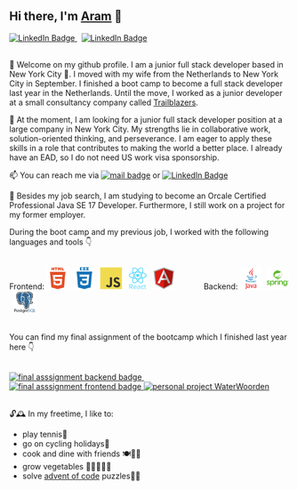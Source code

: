 <!-- <img align="right"  src="X13968-L3368_Utrechts-Archief_Saturnus_600 (1).jpg" alt="LinkedIn Badge" height="800" title="Lange, F. de, fotograaf 858029/ collectie Het Utrechts Archief." /> -->
 
## Hi there, I'm [Aram](https://www.linkedin.com/in/aramwondergem/) 👋



<div id="badges">
  <a href="https://www.linkedin.com/in/aramwondergem/">
    <img src="https://img.shields.io/badge/LinkedIn-blue?style=for-the-badge&logo=linkedin&logoColor=white" alt="LinkedIn Badge"/>
  </a>
 &nbsp;
 <a href="CV Aram Wondergem English.pdf">
    <img src="https://img.shields.io/badge/%F0%9F%A7%BE-CV-yellow?style=for-the-badge" alt="LinkedIn Badge"/>
  </a>
 

  </div>
  
  <br/>
  
👋 Welcome on my github profile. I am a junior full stack developer based in New York City 🗽.  I moved with my wife from the Netherlands to New York City in September. I finished a boot camp to become a full stack developer last year in the Netherlands. Until the move, I worked as a junior developer at a small consultancy company called <a href="https://www.trailblazers.nl/en/
">Trailblazers</a>.

👀 At the moment, I am looking for a junior full stack developer position at a large company in New York City. My strengths lie in collaborative work, solution-oriented thinking, and perseverance. I am eager to apply these skills in a role that contributes to making the world a better place. I already have an EAD, so I do not need US work visa sponsorship. 

📫 You can reach me via [<img src="https://img.shields.io/badge/-aramwondergem%40gmail.com-yellow?style=for-the-badge&logo=gmail" alt="mail badge"/>](mailto:aramwondergem@gmail.com) or <a href="https://www.linkedin.com/in/aramwondergem/">
    <img src="https://img.shields.io/badge/LinkedIn-blue?style=for-the-badge&logo=linkedin&logoColor=white" alt="LinkedIn Badge"/>
  </a>

🌱 Besides my job search, I am studying to become an Orcale Certified Professional Java SE 17 Developer. Furthermore, I still work on a project for my former employer. 

During the boot camp and my previous job, I worked with the following languages and tools 👇

  
  
  <br/>
  
  <div> 
  <span>Frontend:    </span>
  <img src="https://github.com/devicons/devicon/blob/master/icons/html5/html5-plain-wordmark.svg" title="Java" alt="Java" width="40" height="40"/>&nbsp;
  <img src="https://github.com/devicons/devicon/blob/master/icons/css3/css3-plain-wordmark.svg" title="Java" alt="Java" width="40" height="40"/>&nbsp;
  <img src="https://github.com/devicons/devicon/blob/master/icons/javascript/javascript-original.svg" title="Java" alt="Java" width="40" height="40"/>&nbsp;
  <img src="https://github.com/devicons/devicon/blob/master/icons/react/react-original-wordmark.svg" title="Java" alt="Java" width="40" height="40"/>&nbsp;
    <img src="https://github.com/devicons/devicon/blob/master/icons/angularjs/angularjs-original.svg" title="Java" alt="Java" width="40" height="40"/>&nbsp;
  &nbsp;&nbsp;&nbsp;&nbsp;&nbsp;&nbsp;&nbsp;&nbsp;&nbsp;&nbsp;
  <span>Backend:    </span>
  <img src="https://github.com/devicons/devicon/blob/master/icons/java/java-original-wordmark.svg" title="Java" alt="Java" width="40" height="40"/>&nbsp;
  <img src="https://github.com/devicons/devicon/blob/master/icons/spring/spring-original-wordmark.svg" title="Java" alt="Java" width="40" height="40"/>&nbsp;
  <img src="https://github.com/devicons/devicon/blob/master/icons/postgresql/postgresql-original-wordmark.svg" title="Java" alt="Java" width="40" height="40"/>&nbsp;
   
  
  </div>
  
  <br/>
  

  You can find my final assignment of the bootcamp which I finished last year here 👇 
  
  <br/>
  
  <div > 
  <a href="https://github.com/AramWondergem/final-assignment-bootcamp-backend">
    <img src="https://img.shields.io/badge/Final%20assignment-backend-red?style=for-the-badge" alt="final asssignment backend badge"/>
  </a>
    &nbsp;&nbsp;&nbsp;&nbsp;&nbsp;&nbsp;&nbsp;&nbsp;&nbsp;&nbsp;
   <a href="https://github.com/AramWondergem/final-assignement-bootcamp-frontend">
    <img src="https://img.shields.io/badge/Final%20assignment-frontend-red?style=for-the-badge" alt="final asssignment frontend badge "/>
  </a>

   <a href="https://github.com/AramWondergem/waterwoorden">
    <img src="https://img.shields.io/badge/Personal_Project-WaterWoorden-red?style=for-the-badge" alt="personal project WaterWoorden"/>
  </a>
  </div>
  
  <br/>

  
  
  
 
 
 🔓🕰 In my freetime, I like to: 
 
 - play tennis🎾
 - go on cycling holidays🚵‍
 - cook and dine with friends 🍽👨‍🍳
- grow vegetables 🍅🥦🌽🧄🌱
 - solve [advent of code](/AramWondergem/advent-of-code-2022) puzzles👨‍💻




<!-- - 👋 Hi, I’m @AramWondergem
- 👀 I’m interested in ...
- 🌱 I’m currently learning ...
- 💞️ I’m looking to collaborate on ...
- 📫 How to reach me ...
 -->
<!---
AramWondergem/AramWondergem is a ✨ special ✨ repository because its `README.md` (this file) appears on your GitHub profile.
You can click the Preview link to take a look at your changes.
--->


